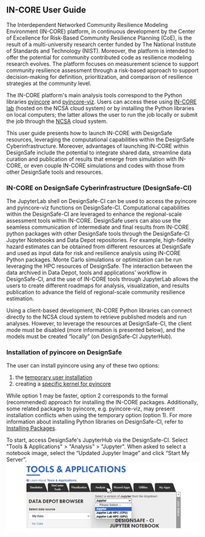 ##  IN-CORE User Guide

The Interdependent Networked Community Resilience Modeling Environment (IN-CORE) platform, in continuous development by the Center of Excellence for Risk-Based Community Resilience Planning (CoE), is the result of a multi-university research center funded by The National Institute of Standards and Technology (NIST). Moreover, the platform is intended to offer the potential for community contributed code as resilience modeling research evolves. The platform focuses on measurement science to support community resilience assessment through a risk-based approach to support decision-making for definition, prioritization, and comparison of resilience strategies at the community level. 

The IN-CORE platform's main analysis tools correspond to the Python libraries [pyincore](https://incore.ncsa.illinois.edu/doc/incore/pyincore.html) and [pyincore-viz](https://incore.ncsa.illinois.edu/doc/incore/pyincore_viz.html). Users can access these using [IN-CORE lab](https://incore.ncsa.illinois.edu/doc/incore/incore_lab.html) (hosted on the NCSA cloud system) or by installing the Python libraries on local computers; the latter allows the user to run the job locally or submit the job through the [NCSA](https://www.ncsa.illinois.edu/) cloud system.

This user guide presents how to launch IN-CORE with DesignSafe resources, leveraging the computational capabilities within the DesignSafe Cyberinfrastructure. Moreover, advantages of launching IN-CORE within DesignSafe include the potential to integrate shared data, streamline data curation and publication of results that emerge from simulation with IN-CORE, or even couple IN-CORE simulations and codes with those from other DesignSafe tools and resources.

### IN-CORE on DesignSafe Cyberinfrastructure (DesignSafe-CI)

The JupyterLab shell on DesignSafe-CI can be used to access the pyincore and pyincore-viz functions on DesignSafe-CI. Computational capabilities within the DesignSafe-CI are leveraged to enhance the regional-scale assessment tools within IN-CORE. DesignSafe users can also use the seamless communication of intermediate and final results from IN-CORE python packages with other DesignSafe tools through the DesignSafe-CI Jupyter Notebooks and Data Depot repositories. For example, high-fidelity hazard estimates can be obtained from different resources at DesignSafe and used as input data for risk and resilience analysis using IN-CORE Python packages. Monte Carlo simulations or optimization can be run leveraging the HPC resources of DesignSafe. The interaction between the data archived in Data Depot, tools and applications’ workflow in DesignSafe-CI, and the use of IN-CORE tools through JupyterLab allows the users to create different roadmaps for analysis, visualization, and results publication to advance the field of regional-scale community resilience estimation.

Using a client-based development, IN-CORE Python libraries can connect directly to the NCSA cloud system to retrieve published models and run analyses. However, to leverage the resources at DesignSafe-CI, the client mode must be disabled (more information is presented below), and the models must be created “locally” (on DesignSafe-CI JupyterHub).

### Installation of pyincore on DesignSafe

The user can install pyincore using any of these two options: 

1) the [temporary user installation](#Title1.1) 
2) creating a [specific kernel for pyincore](#Title1.2)

While option 1 may be faster, option 2 corresponds to the formal (recommended) approach for installing the IN-CORE packages. Additionally, some related packages to pyincore, e.g. pyincore-viz, may present installation conflicts when using the temporary option (option 1). For more information about installing Python libraries on DesignSafe-CI, refer to [Installing Packages](https://www.designsafe-ci.org/user-guide/tools/jupyterhub/#installing).

To start, access DesignSafe's JupyterHub via the DesignSafe-CI. Select "Tools & Applications" > "Analysis" > "Jupyter". When asked to select a notebook image, select the “Updated Jupyter Image” and click “Start My Server”.
![Figure 1. Access to the JupyterHub on DesignSafe-CI](./imgs/in-core-1.png)










